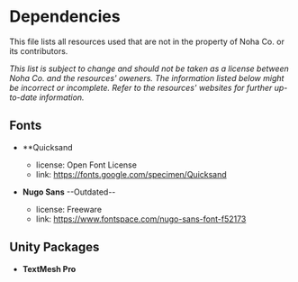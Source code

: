 # Dependencies
This file lists all resources used that are not in the property of Noha Co. or its contributors.

*This list is subject to change and should not be taken as a license between Noha Co. and the resources' oweners. The information listed below might be incorrect or incomplete. Refer to the resources' websites for further up-to-date information.*

## Fonts
* **Quicksand
	* license: Open Font License
	* link: https://fonts.google.com/specimen/Quicksand

* **Nugo Sans** --Outdated--
	* license: Freeware
	* link: https://www.fontspace.com/nugo-sans-font-f52173

## Unity Packages
* **TextMesh Pro**
